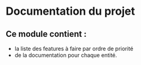 # Documentation du projet

## Ce module contient :
- la liste des features à faire par ordre de priorité
- de la documentation pour chaque entité.